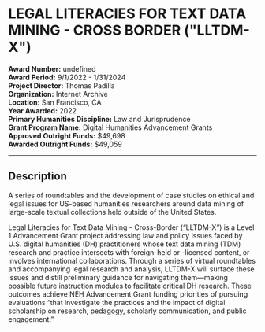 
# LEGAL LITERACIES FOR TEXT DATA MINING - CROSS BORDER ("LLTDM-X")

**Award Number:** undefined  
**Award Period:** 9/1/2022 - 1/31/2024  
**Project Director:** Thomas  Padilla  
**Organization:** Internet Archive  
**Location:** San Francisco, CA  
**Year Awarded:** 2022  
**Primary Humanities Discipline:** Law and Jurisprudence  
**Grant Program Name:** Digital Humanities Advancement Grants  
**Approved Outright Funds:** $49,698  
**Awarded Outright Funds:** $49,059  

---

## Description

<p>A series of roundtables and the development of case studies on ethical and legal issues for US-based humanities researchers around data mining of large-scale textual collections held outside of the United States.</p>
<p>Legal Literacies for Text Data Mining - Cross-Border (“LLTDM-X”) is a Level 1 Advancement Grant project addressing law and policy issues faced by U.S. digital humanities (DH) practitioners whose text data mining (TDM) research and practice intersects with foreign-held or -licensed content, or involves international collaborations. Through a series of virtual roundtables and accompanying legal research and analysis, LLTDM-X will surface these issues and distill preliminary guidance for navigating them—making possible future instruction modules to facilitate critical DH research. These outcomes achieve NEH Advancement Grant funding priorities of pursuing evaluations “that investigate the practices and the impact of digital scholarship on research, pedagogy, scholarly communication, and public engagement.”</p>
